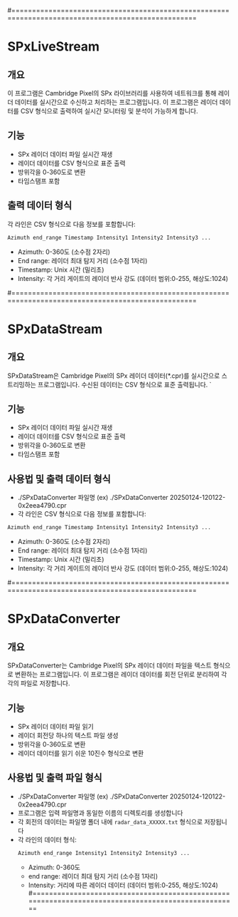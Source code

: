 
#===================================================================================================
# SPxLiveStream

## 개요
이 프로그램은 Cambridge Pixel의 SPx 라이브러리를 사용하여 네트워크를 통해 레이더 데이터를 실시간으로 수신하고 처리하는 프로그램입니다. 이 프로그램은 레이더 데이터를 CSV 형식으로 출력하여 실시간 모니터링 및 분석이 가능하게 합니다.

## 기능
- SPx 레이더 데이터 파일 실시간 재생
- 레이더 데이터를 CSV 형식으로 표준 출력
- 방위각을 0-360도로 변환
- 타임스탬프 포함

## 출력 데이터 형식
각 라인은 CSV 형식으로 다음 정보를 포함합니다:
```
Azimuth end_range Timestamp Intensity1 Intensity2 Intensity3 ...
```
- Azimuth: 0-360도 (소수점 2자리)
- End range: 레이더 최대 탐지 거리 (소수점 1자리)
- Timestamp: Unix 시간 (밀리초)
- Intensity: 각 거리 게이트의 레이더 반사 강도 (데이터 범위:0-255, 해상도:1024)

#===================================================================================================
# SPxDataStream

## 개요
SPxDataStream은 Cambridge Pixel의 SPx 레이더 데이터(*.cpr)를 실시간으로 스트리밍하는 프로그램입니다. 수신된 데이터는 CSV 형식으로 표준 출력됩니다.
`
## 기능
- SPx 레이더 데이터 파일 실시간 재생
- 레이더 데이터를 CSV 형식으로 표준 출력
- 방위각을 0-360도로 변환
- 타임스탬프 포함

## 사용법 및 출력 데이터 형식
- ./SPxDataConverter 파일명 (ex) ./SPxDataConverter 20250124-120122-0x2eea4790.cpr
- 각 라인은 CSV 형식으로 다음 정보를 포함합니다:
```
Azimuth end_range Timestamp Intensity1 Intensity2 Intensity3 ...
```
- Azimuth: 0-360도 (소수점 2자리)
- End range: 레이더 최대 탐지 거리 (소수점 1자리)
- Timestamp: Unix 시간 (밀리초)
- Intensity: 각 거리 게이트의 레이더 반사 강도 (데이터 범위:0-255, 해상도:1024)

#===================================================================================================
# SPxDataConverter

## 개요
SPxDataConverter는 Cambridge Pixel의 SPx 레이더 데이터 파일을 텍스트 형식으로 변환하는 프로그램입니다. 이 프로그램은 레이더 데이터를 회전 단위로 분리하여 각각의 파일로 저장합니다.

## 기능
- SPx 레이더 데이터 파일 읽기
- 레이더 회전당 하나의 텍스트 파일 생성
- 방위각을 0-360도로 변환
- 레이더 데이터를 읽기 쉬운 10진수 형식으로 변환

## 사용법 및 출력 파일 형식
- ./SPxDataConverter 파일명 (ex) ./SPxDataConverter 20250124-120122-0x2eea4790.cpr
- 프로그램은 입력 파일명과 동일한 이름의 디렉토리를 생성합니다
- 각 회전의 데이터는 파일명 폴더 내에 `radar_data_XXXXX.txt` 형식으로 저장됩니다
- 각 라인의 데이터 형식:
  ```
  Azimuth end_range Intensity1 Intensity2 Intensity3 ...
  ```
   - Azimuth: 0-360도
   - end range: 레이더 최대 탐지 거리 (소수점 1자리)
   - Intensity: 거리에 따른 레이더 데이터 (데이터 범위:0-255, 해상도:1024)
#===================================================================================================


